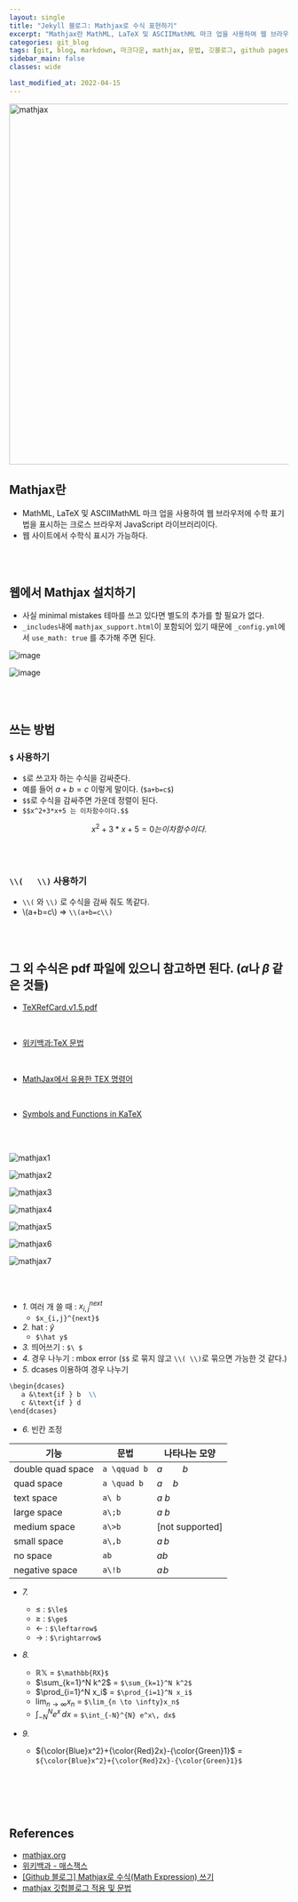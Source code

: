 ```yaml
---
layout: single
title: "Jekyll 블로그: Mathjax로 수식 표현하기"
excerpt: "Mathjax란 MathML, LaTeX 및 ASCIIMathML 마크 업을 사용하여 웹 브라우저에 수학 표기법을 표시하는 크로스 브라우저 JavaScript 라이브러리이다. 웹 사이트에서 수학식 표시가 가능하다."
categories: git_blog
tags: [git, blog, markdown, 마크다운, mathjax, 문법, 깃블로그, github pages, 수식, 적용, 명령어, tex, latex, 수학, 표기, katex]
sidebar_main: false
classes: wide

last_modified_at: 2022-04-15
---
```


<img src="https://user-images.githubusercontent.com/78655692/143910921-4b7d1a55-d2b0-49ee-b721-20ce1376df0b.png" width=650 alt="mathjax">

## Mathjax란

- MathML, LaTeX 및 ASCIIMathML 마크 업을 사용하여 웹 브라우저에 수학 표기법을 표시하는 크로스 브라우저 JavaScript 라이브러리이다.
- 웹 사이트에서 수학식 표시가 가능하다.

<br>
<br>

## 웹에서 Mathjax 설치하기 

- 사실 minimal mistakes 테마를 쓰고 있다면 별도의 추가를 할 필요가 없다.
- `_includes`내에 `mathjax_support.html`이 포함되어 있기 때문에 `_config.yml`에서 `use_math: true` 를 추가해 주면 된다.

![image](https://user-images.githubusercontent.com/78655692/143912853-d285ab04-e93d-49e3-98a5-6ece634980b6.png)

![image](https://user-images.githubusercontent.com/78655692/143913025-dfb7c5f4-dce6-458f-a1ae-0d7a51b942d1.png)

<br>
<br>

## 쓰는 방법

### `$` 사용하기

- `$`로 쓰고자 하는 수식을 감싸준다.
- 예를 들어 $a+b=c$ 이렇게 말이다. (`$a+b=c$`)
- `$$`로 수식을 감싸주면 가운데 정렬이 된다.
- `$$x^2+3*x+5 는 이차함수이다.$$`

$$x^2+3*x+5=0 는 이차함수이다.$$

<br>
<br>

### `\\(   \\)` 사용하기

- `\\(` 와 `\\)` 로 수식을 감싸 줘도 똑같다.
- \\(a+b=c\\) => `\\(a+b=c\\)`

<br>
<br>

## 그 외 수식은 pdf 파일에 있으니 참고하면 된다. ($\alpha$나 $\beta$ 같은 것들)

- [TeXRefCard.v1.5.pdf](https://drive.google.com/file/d/1GWa-Syt3nvB_fGDiUHXpNWFSABmDscdx/view?usp=sharing)

<br>

- [위키백과:TeX 문법](https://ko.wikipedia.org/wiki/%EC%9C%84%ED%82%A4%EB%B0%B1%EA%B3%BC:TeX_%EB%AC%B8%EB%B2%95)

<br>

- [MathJax에서 유용한 TEX 명령어](https://www.onemathematicalcat.org/MathJaxDocumentation/MathJaxKorean/TeXSyntax_ko.html)

<br>

- [Symbols and Functions in KaTeX](https://utensil-site.github.io/available-in-katex/)

<br>
<br>

![mathjax1](https://user-images.githubusercontent.com/78655692/150060659-3d9b1865-ef1c-413e-a38a-50a9ae2a26d3.jpg)

![mathjax2](https://user-images.githubusercontent.com/78655692/150060868-0392f798-0bc7-4309-b981-bbbe0d226f66.jpg)

![mathjax3](https://user-images.githubusercontent.com/78655692/150061097-9c7e3545-8c25-48d7-af0e-4120732df439.jpg)

![mathjax4](https://user-images.githubusercontent.com/78655692/150061124-05feb7ab-cfc5-466c-93ec-d9709e5026ff.jpg)

![mathjax5](https://user-images.githubusercontent.com/78655692/150061139-b5cd92fd-1c4c-4580-bc0d-035f23c7a08e.jpg)

![mathjax6](https://user-images.githubusercontent.com/78655692/150061160-8563f173-0540-49ed-9f8e-68fdc6e3f092.jpg)

![mathjax7](https://user-images.githubusercontent.com/78655692/150061365-399a608c-09f1-41b4-b2f2-1c9f88f2aca7.jpg)

<br>
<br>

- *1.* 여러 개 쓸 때 : $x_{i,j}^{next}$
   - `$x_{i,j}^{next}$`
- *2.* hat : $\hat y$
   - `$\hat y$`
- *3.* 띄어쓰기 : `$\ $`
- *4.* 경우 나누기 : mbox error (`$$` 로 묶지 않고 `\\( \\)`로 묶으면 가능한 것 같다.)
- *5.* dcases 이용하여 경우 나누기

```md
\begin{dcases}
   a &\text{if } b  \\
   c &\text{if } d
\end{dcases}
```

- *6.* 빈칸 조정

|기능|	문법|	나타나는 모양|
|---|---|---|
|double quad space|	`a \qquad b`	|$a \qquad b$
|quad space|	`a \quad b`	|$a \quad b$
|text space|	`a\ b`	|$a\ b$
|large space|	`a\;b`	|$a\;b$
|medium space|	`a\>b`	|[not supported]
|small space|	`a\,b`	|$a\,b$
|no space|	`ab`	|$ab$
|negative space|	`a\!b`	|$a\!b$

- *7.*
  - $\le$ : `$\le$`
  - $\ge$ : `$\ge$`
  - $\leftarrow$ : `$\leftarrow$`
  - $\rightarrow$ : `$\rightarrow$`

- *8.*
  - $\mathbb{RX}$ = `$\mathbb{RX}$`
  - $\sum_{k=1}^N k^2$ = `$\sum_{k=1}^N k^2$`
  - $\prod_{i=1}^N x_i$ = `$\prod_{i=1}^N x_i$`
  - $\lim_{n \to \infty}x_n$ = `$\lim_{n \to \infty}x_n$`
  - $\int_{-N}^{N} e^x\, dx$ = `$\int_{-N}^{N} e^x\, dx$`

- *9.*
  - ${\color{Blue}x^2}+{\color{Red}2x}-{\color{Green}1}$ = `${\color{Blue}x^2}+{\color{Red}2x}-{\color{Green}1}$`


<br>
<br>
<br>
<br>

## References

- [mathjax.org](https://www.mathjax.org/)
- [위키백과 - 매스잭스](https://ko.wikipedia.org/wiki/%EB%A7%A4%EC%8A%A4%EC%9E%AD%EC%8A%A4)
- [[Github 블로그] Mathjax로 수식(Math Expression) 쓰기](https://ansohxxn.github.io/blog/math-equation/)
- [mathjax 깃헙블로그 적용 및 문법](https://ghdic.github.io/math/default/mathjax-%EB%AC%B8%EB%B2%95/)
